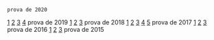     prova de 2020
[1](https://www.qconcursos.com/questoes-militares/questoes/461f5d05-9b)
[2](https://www.qconcursos.com/questoes-militares/questoes/464e8be1-9b)
[3](https://www.qconcursos.com/questoes-militares/questoes/465e68b9-9b)
[4](https://www.qconcursos.com/questoes-militares/questoes/465b5747-9b)
	prova de 2019
[1](https://www.qconcursos.com/questoes-militares/questoes/fd5ef027-7e)
[2](https://www.qconcursos.com/questoes-militares/questoes/fd8a5e41-7e)
[3](https://www.qconcursos.com/questoes-militares/questoes/3da5d5b5-3b)
     prova de 2018
[1](https://www.qconcursos.com/questoes-militares/questoes/3da8850d-3b)
[2](https://www.qconcursos.com/questoes-militares/questoes/3daf0465-3b)
[3](https://www.qconcursos.com/questoes-militares/questoes/3dbf742d-3b)
[4](https://www.qconcursos.com/questoes-militares/questoes/3d9aba99-3b)
[5](https://www.qconcursos.com/questoes-militares/questoes/3dcafac1-3b)
	prova de 2017
[1](https://www.qconcursos.com/questoes-militares/questoes/b823e63b-3d)
[2](https://www.qconcursos.com/questoes-militares/questoes/b80d8cb9-3d)
[3](https://www.qconcursos.com/questoes-militares/questoes/b817dd88-3d)
	prova de 2016
[1](https://www.qconcursos.com/questoes-militares/questoes/7d27827a-3a)
[2](https://www.qconcursos.com/questoes-militares/questoes/7d2cf87f-3a)
[3](https://www.qconcursos.com/questoes-militares/questoes/7d0c3f6f-3a)
	prova de 2015


